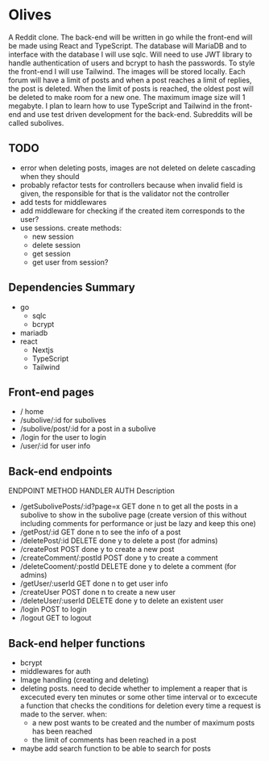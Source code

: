 # Olives

A Reddit clone. The back-end will be written in go while the front-end will be made using React and TypeScript. The database will MariaDB and to interface with the database I will use sqlc. Will need to use JWT library to handle authentication of users and bcrypt to hash the passwords. To style the front-end I will use Tailwind. The images will be stored locally. Each forum will have a limit of posts and when a post reaches a limit of replies, the post is deleted. When the limit of posts is reached, the oldest post will be deleted to make room for a new one. The maximum image size will 1 megabyte. I plan to learn how to use TypeScript and Tailwind in the front-end and use test driven development for the back-end. Subreddits will be called subolives.

## TODO

- error when deleting posts, images are not deleted on delete cascading when they should
- probably refactor tests for controllers because when invalid field is given, the responsible for that is the validator not the controller
- add tests for middlewares
- add middleware for checking if the created item corresponds to the user?
- use sessions. create methods:
	- new session
	- delete session
	- get session
	- get user from session?

## Dependencies Summary

- go
	- sqlc
	- bcrypt
- mariadb
- react
	- Nextjs
	- TypeScript
	- Tailwind

## Front-end pages

- /                        home
- /subolive/:id            for subolives
- /subolive/post/:id       for a post in a subolive
- /login                   for the user to login
- /user/:id                for user info

## Back-end endpoints

   ENDPOINT                        METHOD   HANDLER  AUTH   Description

- /getSubolivePosts/:id?page=x     GET       done    n       to get all the posts in a subolive to show in the subolive page (create version of this without including comments for performance or just be lazy and keep this one)
- /getPost/:id                     GET       done    n       to see the info of a post
- /deletePost/:id                  DELETE    done    y       to delete a post (for admins)
- /createPost                      POST      done    y       to create a new post
- /createComment/:postId           POST      done    y       to create a comment
- /deleteCooment/:postId           DELETE    done    y       to delete a comment (for admins)
- /getUser/:userId                 GET       done    n       to get user info
- /createUser                      POST      done    n       to create a new user
- /deleteUser/:userId              DELETE    done    y       to delete an existent user
- /login                           POST                      to login
- /logout                          GET                       to logout

## Back-end helper functions

- bcrypt
- middlewares for auth
- Image handling (creating and deleting)
- deleting posts. need to decide whether to implement a reaper that is excecuted every ten minutes or some other time interval or to excecute a function that checks the conditions for deletion every time a request is made to the server. when:
	- a new post wants to be created and the number of maximum posts has been reached
	- the limit of comments has been reached in a post
- maybe add search function to be able to search for posts








